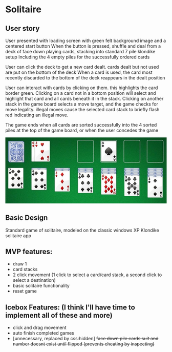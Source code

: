 # Solitaire

## User story
User presented with loading screen with green felt background image and a centered start button
When the button is pressed, shuffle and deal from a deck of face down playing cards, stacking into standard 7 pile klondike setup
Including the 4 empty piles for the successfully ordered cards

User can click the deck to get a new card dealt.  cards dealt but not used are put on the bottom of the deck
When a card is used, the card most recently discarded to the bottom of the deck reappears in the dealt position

User can interact with cards by clicking on them.  this highlights the card border green.  Clicking on a card not in a bottom position
will select and highlight that card and all cards beneath it in the stack.  Clicking on another stack in the game board selects a move target, 
and the game checks for move legality.  illegal moves cause the selected card stack to briefly flash red indicating an illegal move.

The game ends when all cards are sorted successfully into the 4 sorted piles at the top of the game board, or when the user concedes the game

![](./solitaire.jpg)

## Basic Design
Standard game of solitaire, modeled on the classic windows XP Klondike solitaire app

## MVP features:
* draw 1
* card stacks
* 2 click movement (1 click to select a card/card stack, a second click to select a destination)
* basic solitaire functionality
* reset game

## Icebox Features: (I think I'll have time to implement all of these and more)
* click and drag movement
* auto finish completed games
* [unnecessary, replaced by css:hidden] ~~face down pile cards suit and number doesnt exist until flipped (prevents cheating by inspecting)~~


